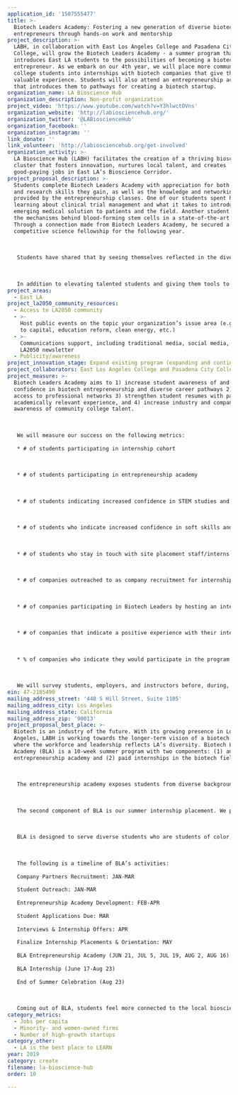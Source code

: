 ```yaml
---
application_id: '1507555477'
title: >-
  Biotech Leaders Academy: Fostering a new generation of diverse biotech
  entrepreneurs through hands-on work and mentorship
project_description: >-
  LABH, in collaboration with East Los Angeles College and Pasadena City
  College, will grow the Biotech Leaders Academy - a summer program that
  introduces East LA students to the possibilities of becoming a biotech
  entrepreneur. As we embark on our 4th year, we will place more community
  college students into internships with biotech companies that give them
  valuable experience. Students will also attend an entrepreneurship academy
  that introduces them to pathways for creating a biotech startup.
organization_name: LA Bioscience Hub
organization_description: Non-profit organization
project_video: 'https://www.youtube.com/watch?v=Y3hlwctOVns'
organization_website: 'http://labiosciencehub.org/'
organization_twitter: '@LABioscienceHub'
organization_facebook: ''
organization_instagram: ''
link_donate: ''
link_volunteer: 'http://labiosciencehub.org/get-involved'
organization_activity: >-
  LA Bioscience Hub (LABH) facilitates the creation of a thriving bioscience
  cluster that fosters innovation, nurtures local talent, and creates
  good-paying jobs in East LA’s Bioscience Corridor.
project_proposal_description: >-
  Students complete Biotech Leaders Academy with appreciation for both the lab
  and research skills they gain, as well as the knowledge and networking
  provided by the entrepreneurship classes. One of our students spent her summer
  learning about clinical trial management and what it takes to introduce an
  emerging medical solution to patients and the field. Another student studied
  the mechanisms behind blood-forming stem cells in a state-of-the-art lab.
  Through a connection made from Biotech Leaders Academy, he secured a
  competitive science fellowship for the following year.
   
   
   
   Students have shared that by seeing themselves reflected in the diverse set of guest speakers in the entrepreneurship academy, they were affirmed in their future career goals — some broadening their view of opportunities, and some reinforcing their specific interests.
   
   
   
   In addition to elevating talented students and giving them tools to flourish in the field, Biotech Leaders Academy supports the growth and success of bioscience start-ups — which we want to see be successful here in LA. One of our company partners was apprehensive when we first approached them. When they worked with one of our students, they were so impressed that they asked to have two interns the following year. Within the industry, we have continued to increase awareness about the talent and creativity that community college students can bring to companies and research.
project_areas:
  - East LA
project_la2050_community_resources:
  - Access to LA2050 community
  - >-
    Host public events on the topic your organization’s issue area (e.g. access
    to capital, education reform, clean energy, etc.) 
  - >-
    Communications support, including traditional media, social media, and
    LA2050 newsletter
  - Publicity/awareness
project_innovation_stage: Expand existing program (expanding and continuing ongoing successful projects)
project_collaborators: East Los Angeles College and Pasadena City College
project_measure: >-
  Biotech Leaders Academy aims to 1) increase student awareness of and
  confidence in biotech entrepreneurship and diverse career pathways 2) improve
  access to professional networks 3) strengthen student resumes with paid,
  academically relevant experience, and 4) increase industry and company
  awareness of community college talent. 
   
   
   
   We will measure our success on the following metrics: 
   
   * # of students participating in internship cohort
   
   
   
   * # of students participating in entrepreneurship academy
   
   
   
   * # of students indicating increased confidence in STEM studies and work place skills & abilities (post-program survey)
   
   
   
   * # of students who indicate increased confidence in soft skills and awareness of self (post-program survey)
   
   
   
   * # of students who stay in touch with site placement staff/interns or other students post program
   
   
   
   * # of companies outreached to as company recruitment for internship placements
   
   
   
   * # of companies participating in Biotech Leaders by hosting an intern
   
   
   
   * # of companies that indicate a positive experience with their intern (post-program survey)
   
   
   
   * % of companies who indicate they would participate in the program again (post-program survey)
   
   
   
   We will survey students, employers, and instructors before, during, and after the program. In addition, we will gather feedback through group and one-on-one discussions.
ein: 47-2185490
mailing_address_street: '448 S Hill Street, Suite 1105'
mailing_address_city: Los Angeles
mailing_address_state: California
mailing_address_zip: '90013'
project_proposal_best_place: >-
  Biotech is an industry of the future. With its growing presence in Los
  Angeles, LABH is working towards the longer-term vision of a biotech industry
  where the workforce and leadership reflects LA’s diversity. Biotech Leaders
  Academy (BLA) is a 10-week summer program with two components: (1) an
  entrepreneurship academy and (2) paid internships in the biotech field. 
   
   
   
   The entrepreneurship academy exposes students from diverse backgrounds to the spectrum of career pathways and helps them understand the power and potential of their bioscience-related degree. We cultivate LA’s next generation of local bioscience company founders, CEOs, COOs, and CTOs. We foster entrepreneurship through learning modules that cover a variety of topics, including tech transfer, moving research from the lab to commercialization, securing capital, and building a team for success. Students meet local entrepreneurs and get connected to networks and resources to ensure their success here in LA.
   
   
   
   The second component of BLA is our summer internship placement. We pair students with paid industry internships at growing biotech companies to provide them hands-on work experience in this competitive field. LABH and participating biotech companies jointly fund student compensation, ensuring meaningful industry engagement and enabling a broad spectrum of firms to participate.
   
   
   
   BLA is designed to serve diverse students who are students of color, immigrants, women, and/or from low-income communities. These populations are prominent in Los Angeles economy and culture yet are not reflected in the growing biotech industry’s leadership. We ensure that our program’s opportunity is reaching our target demographics by partnering with each community college's Math, Engineering, and Science Achievement (MESA) program, which supports students from populations underrepresented in STEM. Across our 2016, 2017, and 2018 cohorts, 97% of BLA participants were students of color, 75% were first-generation students, 44% were women, and 16% were DACA recipients.
   
   
   
   The following is a timeline of BLA’s activities: 
   
   Company Partners Recruitment: JAN-MAR
   
   Student Outreach: JAN-MAR
   
   Entrepreneurship Academy Development: FEB-APR
   
   Student Applications Due: MAR
   
   Interviews & Internship Offers: APR
   
   Finalize Internship Placements & Orientation: MAY
   
   BLA Entrepreneurship Academy (JUN 21, JUL 5, JUL 19, AUG 2, AUG 16)
   
   BLA Internship (June 17-Aug 23) 
   
   End of Summer Celebration (Aug 23)
   
   
   
   Coming out of BLA, students feel more connected to the local bioscience industry and confident about their future in it, including as entrepreneurs. The internship experience and entrepreneurship training our students receive is catalytic to their career and academic studies. Our program alumni go on to pursue advanced opportunities, including fellowships, large company internships, and research positions. BLA truly nurtures and expands our region’s entrepreneurial and innovation economy and helps to make LA the best place to create.
category_metrics:
  - Jobs per capita
  - Minority- and women-owned firms
  - Number of high-growth startups
category_other:
  - LA is the best place to LEARN
year: 2019
category: create
filename: la-bioscience-hub
order: 10

---
```

